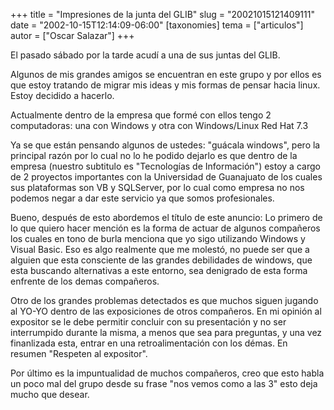 +++
title = "Impresiones de la junta del GLIB"
slug = "20021015121409111"
date = "2002-10-15T12:14:09-06:00"
[taxonomies]
tema = ["articulos"]
autor = ["Oscar Salazar"]
+++

El pasado sábado por la tarde acudí a una de sus juntas del GLIB.

Algunos de mis grandes amigos se encuentran en este grupo y por ellos es
que estoy tratando de migrar mis ideas y mis formas de pensar hacia
linux. Estoy decidido a hacerlo.

<!-- more -->
Actualmente dentro de la empresa que formé con ellos tengo 2
computadoras: una con Windows y otra con Windows/Linux Red Hat 7.3

Ya se que están pensando algunos de ustedes: "guácala windows", pero la
principal razón por lo cual no lo he podido dejarlo es que dentro de la
empresa (nuestro subtitulo es "Tecnologías de Información") estoy a
cargo de 2 proyectos importantes con la Universidad de Guanajuato de los
cuales sus plataformas son VB y SQLServer, por lo cual como empresa no
nos podemos negar a dar este servicio ya que somos profesionales.

Bueno, después de esto abordemos el título de este anuncio: Lo primero
de lo que quiero hacer mención es la forma de actuar de algunos
compañeros los cuales en tono de burla menciona que yo sigo utilizando
Windows y Visual Basic. Eso es algo realmente que me molestó, no puede
ser que a alguien que esta consciente de las grandes debilidades de
windows, que esta buscando alternativas a este entorno, sea denigrado de
esta forma enfrente de los demas compañeros.

Otro de los grandes problemas detectados es que muchos siguen jugando al
YO-YO dentro de las exposiciones de otros compañeros. En mi opinión al
expositor se le debe permitir concluir con su presentación y no ser
interrumpido durante la misma, a menos que sea para preguntas, y una vez
finanlizada esta, entrar en una retroalimentación con los démas. En
resumen "Respeten al expositor".

Por último es la impuntualidad de muchos compañeros, creo que esto habla
un poco mal del grupo desde su frase "nos vemos como a las 3" esto deja
mucho que desear.
